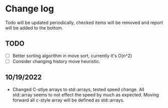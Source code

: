 # Change log

Todo will be updated periodically, checked items will be removed and report will be added to the bottom.
## TODO
- [ ] Better sorting algorithm in move sort, currently it's O(n^2)
- [ ] Consider changing history move heuristic.

## 10/19/2022
- Changed C-stlye arrays to std::arrays, tested speed change. All std::array seems to not effect the speed by much as expected. Moving forward all c-style array will be defined as std::arrays. 

